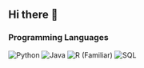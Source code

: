 ## Hi there 👋

<!--
**Kipouralkis/Kipouralkis** is a ✨ _special_ ✨ repository because its `README.md` (this file) appears on your GitHub profile.

Here are some ideas to get you started:

- 🔭 I’m currently working on ...
- 🌱 I’m currently learning ...
- 👯 I’m looking to collaborate on ...
- 🤔 I’m looking for help with ...
- 💬 Ask me about ...
- 📫 How to reach me: ...
- 😄 Pronouns: ...
- ⚡ Fun fact: ...
-->


### Programming Languages
![Python](https://img.shields.io/badge/-Python-3776AB?style=flat&logo=python&logoColor=white)
![Java](https://img.shields.io/badge/-Java-007396?style=flat&logo=java&logoColor=white)
![R](https://img.shields.io/badge/-R-276DC3?style=flat&logo=r&logoColor=white) (Familiar)
![SQL](https://img.shields.io/badge/-SQL-4479A1?style=flat&logo=MySQL&logoColor=white)

